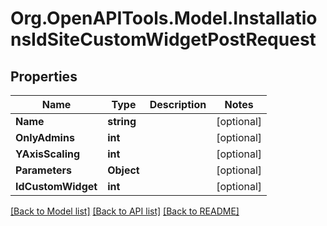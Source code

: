 # Org.OpenAPITools.Model.InstallationsIdSiteCustomWidgetPostRequest

## Properties

Name | Type | Description | Notes
------------ | ------------- | ------------- | -------------
**Name** | **string** |  | [optional] 
**OnlyAdmins** | **int** |  | [optional] 
**YAxisScaling** | **int** |  | [optional] 
**Parameters** | **Object** |  | [optional] 
**IdCustomWidget** | **int** |  | [optional] 

[[Back to Model list]](../../README.md#documentation-for-models) [[Back to API list]](../../README.md#documentation-for-api-endpoints) [[Back to README]](../../README.md)

